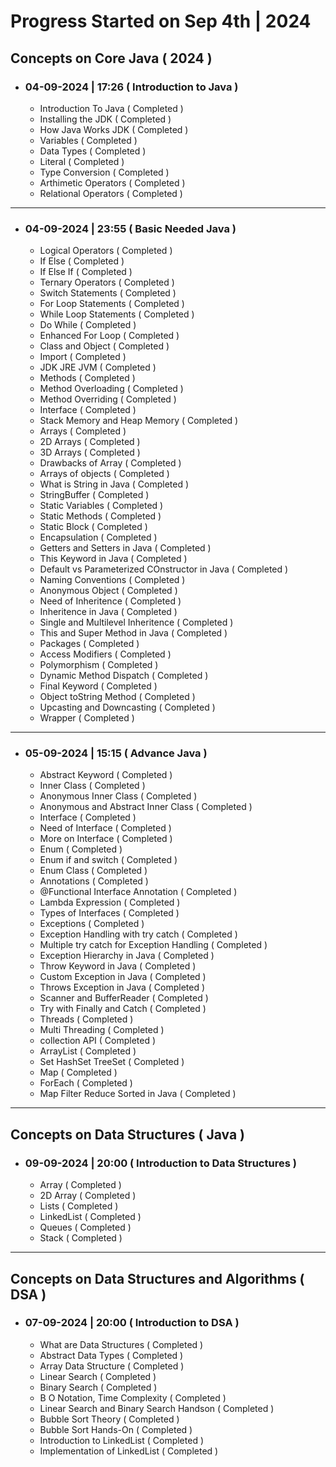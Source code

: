 # Progress Started on Sep 4th | 2024

## Concepts on Core Java ( 2024 )

- ### 04-09-2024 | 17:26 ( Introduction to Java )

    - Introduction To Java ( Completed )
    - Installing the JDK ( Completed )
    - How Java Works JDK ( Completed )
    - Variables ( Completed )
    - Data Types ( Completed )
    - Literal ( Completed )
    - Type Conversion ( Completed )
    - Arthimetic Operators ( Completed )
    - Relational Operators ( Completed )

---

- ### 04-09-2024 | 23:55 ( Basic Needed Java )

    - Logical Operators ( Completed )
    - If Else ( Completed )
    - If Else If ( Completed )
    - Ternary Operators ( Completed )
    - Switch Statements ( Completed )
    - For Loop Statements ( Completed )
    - While Loop Statements ( Completed )
    - Do While ( Completed )
    - Enhanced For Loop ( Completed )
    - Class and Object ( Completed )
    - Import ( Completed )
    - JDK JRE JVM ( Completed )
    - Methods ( Completed )
    - Method Overloading ( Completed )
    - Method Overriding ( Completed )
    - Interface ( Completed )
    - Stack Memory and Heap Memory ( Completed )
    - Arrays ( Completed )
    - 2D Arrays ( Completed )
    - 3D Arrays ( Completed )
    - Drawbacks of Array ( Completed )
    - Arrays of objects ( Completed )
    - What is String in Java ( Completed )
    - StringBuffer ( Completed )
    - Static Variables ( Completed )
    - Static Methods ( Completed )
    - Static Block ( Completed )
    - Encapsulation ( Completed )
    - Getters and Setters in Java ( Completed )
    - This Keyword in Java ( Completed )
    - Default vs Parameterized COnstructor in Java ( Completed )
    - Naming Conventions ( Completed )
    - Anonymous Object ( Completed )
    - Need of Inheritence ( Completed )
    - Inheritence in Java ( Completed )
    - Single and Multilevel Inheritence ( Completed )
    - This and Super Method in Java ( Completed )
    - Packages ( Completed )
    - Access Modifiers ( Completed )
    - Polymorphism ( Completed )
    - Dynamic Method Dispatch ( Completed )
    - Final Keyword ( Completed )
    - Object toString Method ( Completed )
    - Upcasting and Downcasting ( Completed )
    - Wrapper ( Completed )

---

- ### 05-09-2024 | 15:15 ( Advance Java )

    - Abstract Keyword ( Completed )
    - Inner Class ( Completed )
    - Anonymous Inner Class ( Completed )
    - Anonymous and Abstract Inner Class ( Completed )
    - Interface ( Completed )
    - Need of Interface ( Completed )
    - More on Interface ( Completed )
    - Enum ( Completed )
    - Enum if and switch ( Completed )
    - Enum Class ( Completed )
    - Annotations ( Completed )
    - @Functional Interface Annotation ( Completed )
    - Lambda Expression ( Completed )
    - Types of Interfaces ( Completed )
    - Exceptions ( Completed )
    - Exception Handling with try catch ( Completed )
    - Multiple try catch for Exception Handling ( Completed )
    - Exception Hierarchy in Java ( Completed )
    - Throw Keyword in Java ( Completed )
    - Custom Exception in Java ( Completed )
    - Throws Exception in Java ( Completed )
    - Scanner and BufferReader ( Completed )
    - Try with Finally and Catch ( Completed )
    - Threads ( Completed )
    - Multi Threading ( Completed )
    - collection API ( Completed )
    - ArrayList ( Completed )
    - Set HashSet TreeSet ( Completed )
    - Map ( Completed )
    - ForEach ( Completed )
    - Map Filter Reduce Sorted in Java ( Completed )
---

## Concepts on Data Structures ( Java )

- ### 09-09-2024 | 20:00 ( Introduction to Data Structures )

    - Array ( Completed )
    - 2D Array ( Completed )
    - Lists ( Completed )
    - LinkedList ( Completed )
    - Queues ( Completed )
    - Stack ( Completed )

---


## Concepts on Data Structures and Algorithms ( DSA )

- ### 07-09-2024 | 20:00 ( Introduction to DSA )

    - What are Data Structures ( Completed )
    - Abstract Data Types ( Completed )
    - Array Data Structure ( Completed )
    - Linear Search ( Completed )
    - Binary Search ( Completed )
    - B O Notation, Time Complexity ( Completed )
    - Linear Search and Binary Search Handson ( Completed )
    - Bubble Sort Theory ( Completed )
    - Bubble Sort Hands-On ( Completed )
    - Introduction to LinkedList ( Completed )
    - Implementation of LinkedList ( Completed )